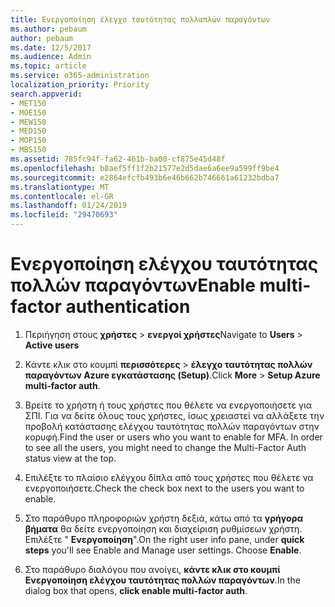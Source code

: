 ```yaml
---
title: Ενεργοποίηση έλεγχο ταυτότητας πολλαπλών παραγόντων
ms.author: pebaum
author: pebaum
ms.date: 12/5/2017
ms.audience: Admin
ms.topic: article
ms.service: o365-administration
localization_priority: Priority
search.appverid:
- MET150
- MOE150
- MEW150
- MED150
- MOP150
- MBS150
ms.assetid: 785fc94f-fa62-461b-ba00-cf875e45d48f
ms.openlocfilehash: b8aef5ff1f2b21577e2d5dae6a6ee9a599ff9be4
ms.sourcegitcommit: e2864efcfb493b6e46b662b746661a61232bdba7
ms.translationtype: MT
ms.contentlocale: el-GR
ms.lasthandoff: 01/24/2019
ms.locfileid: "29470693"
---
```

# <a name="enable-multi-factor-authentication"></a><span data-ttu-id="b0e4f-102">Ενεργοποίηση ελέγχου ταυτότητας πολλών παραγόντων</span><span class="sxs-lookup"><span data-stu-id="b0e4f-102">Enable multi-factor authentication</span></span>

1. <span data-ttu-id="b0e4f-103">Περιήγηση στους **χρήστες** \> **ενεργοί χρήστες**</span><span class="sxs-lookup"><span data-stu-id="b0e4f-103">Navigate to **Users** \> **Active users**</span></span>
    
2. <span data-ttu-id="b0e4f-104">Κάντε κλικ στο κουμπί **περισσότερες** \> **έλεγχο ταυτότητας πολλών παραγόντων Azure εγκατάστασης (Setup)**.</span><span class="sxs-lookup"><span data-stu-id="b0e4f-104">Click **More** \> **Setup Azure multi-factor auth**.</span></span> 
    
3. <span data-ttu-id="b0e4f-p101">Βρείτε το χρήστη ή τους χρήστες που θέλετε να ενεργοποιήσετε για ΣΠΙ. Για να δείτε όλους τους χρήστες, ίσως χρειαστεί να αλλάξετε την προβολή κατάστασης ελέγχου ταυτότητας πολλών παραγόντων στην κορυφή.</span><span class="sxs-lookup"><span data-stu-id="b0e4f-p101">Find the user or users who you want to enable for MFA. In order to see all the users, you might need to change the Multi-Factor Auth status view at the top.</span></span>
    
4. <span data-ttu-id="b0e4f-107">Επιλέξτε το πλαίσιο ελέγχου δίπλα από τους χρήστες που θέλετε να ενεργοποιήσετε.</span><span class="sxs-lookup"><span data-stu-id="b0e4f-107">Check the check box next to the users you want to enable.</span></span>
    
5.  <span data-ttu-id="b0e4f-p102">Στο παράθυρο πληροφοριών χρήστη δεξιά, κάτω από τα **γρήγορα βήματα** θα δείτε ενεργοποίηση και διαχείριση ρυθμίσεων χρήστη. Επιλέξτε " **Ενεργοποίηση**".</span><span class="sxs-lookup"><span data-stu-id="b0e4f-p102">On the right user info pane, under **quick steps** you'll see Enable and Manage user settings. Choose **Enable**.</span></span> 
    
6. <span data-ttu-id="b0e4f-110">Στο παράθυρο διαλόγου που ανοίγει, **κάντε κλικ στο κουμπί Ενεργοποίηση ελέγχου ταυτότητας πολλών παραγόντων**.</span><span class="sxs-lookup"><span data-stu-id="b0e4f-110">In the dialog box that opens, **click enable multi-factor auth**.</span></span> 
    

